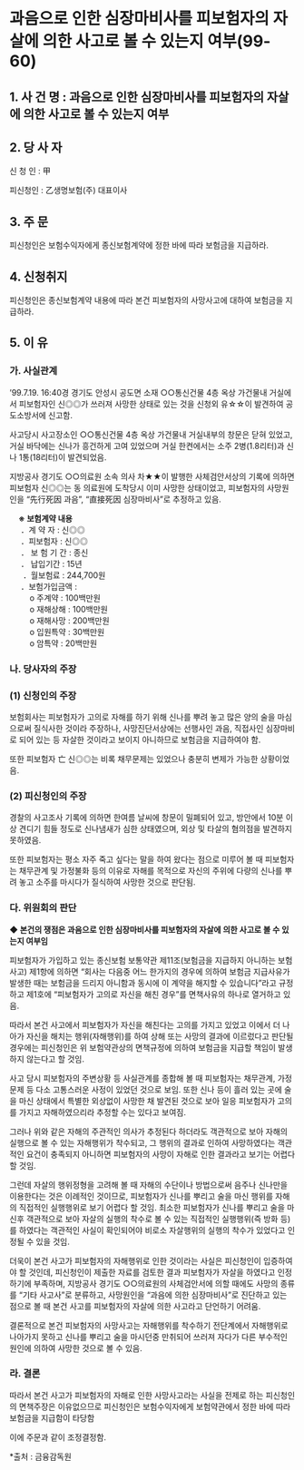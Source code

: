 # 과음으로 인한 심장마비사를 피보험자의 자살에 의한 사고로 볼 수 있는지 여부(99-60)

## 1. 사 건 명 : 과음으로 인한 심장마비사를 피보험자의 자살에 의한 사고로 볼 수 있는지 여부


## 2. 당 사 자

신 청 인 : 甲

피신청인 : 乙생명보험(주) 대표이사 


## 3. 주    문

  피신청인은 보험수익자에게 종신보험계약에 정한 바에 따라 보험금을 지급하라.

## 4. 신청취지

  피신청인은 종신보험계약 내용에 따라 본건 피보험자의 사망사고에 대하여 보험금을 지급하라.


## 5. 이   유

### 가. 사실관계

’99.7.19. 16:40경 경기도 안성시 공도면 소재 ○○통신건물 4층 옥상 가건물내 거실에서 피보험자인 신◎◎가 쓰러져 사망한 상태로 있는 것을 신청외 유☆☆이 발견하여 공도소방서에 신고함.

사고당시 사고장소인 ○○통신건물 4층 옥상 가건물내 거실내부의 창문은 닫혀 있었고, 거실 바닥에는 신나가 흥건하게 고여 있었으며 거실 한켠에서는 소주 2병(1.8리터)과 신나 1통(18리터)이 발견되었음.

지방공사 경기도 ○○의료원 소속 의사 차★★이 발행한 사체검안서상의 기록에 의하면 피보험자 신◎◎는 동 의료원에 도착당시 이미 사망한 상태이었고, 피보험자의 사망원인을 “先行死因 과음”, “直接死因 심장마비사”로 추정하고 있음.

&nbsp;&nbsp;&nbsp;&nbsp;**※ 보험계약 내용**<br> 
      &nbsp;&nbsp;&nbsp;&nbsp;&nbsp;．계   약   자 : 신◎◎<br>&nbsp;&nbsp;&nbsp;&nbsp;&nbsp;．피보험자 : 신◎◎<br>&nbsp;&nbsp;&nbsp;&nbsp;&nbsp;． 보 험  기 간 : 종신<br>&nbsp;&nbsp;&nbsp;&nbsp;&nbsp;． 납입기간 : 15년<br>&nbsp;&nbsp;&nbsp;&nbsp;&nbsp;
      ．월보험료 : 244,700원<br>&nbsp;&nbsp;&nbsp;&nbsp;&nbsp;．보험가입금액 :<br>&nbsp;&nbsp;&nbsp;&nbsp;&nbsp;&nbsp;&nbsp;&nbsp; o 주계약   : 100백만원<br>&nbsp;&nbsp;&nbsp;&nbsp;&nbsp;&nbsp;&nbsp;&nbsp; o 재해상해 : 100백만원<br>&nbsp;&nbsp;&nbsp;&nbsp;&nbsp;&nbsp;&nbsp;&nbsp;
        o  재해사망 : 200백만원<br>&nbsp;&nbsp;&nbsp;&nbsp;&nbsp;&nbsp;&nbsp;&nbsp;
        o  입원특약 :  30백만원<br>&nbsp;&nbsp;&nbsp;&nbsp;&nbsp;&nbsp;&nbsp;&nbsp;
        o  암특약   :  20백만원 
         

### 나. 당사자의 주장

###  (1) 신청인의 주장

보험회사는 피보험자가 고의로 자해를 하기 위해 신나를 뿌려 놓고 많은 양의 술을 마심으로써 질식사한 것이라 주장하나, 사망진단서상에는 선행사인 과음, 직접사인 심장마비로 되어 있는 등 자살한 것이라고 보이지 아니하므로 보험금을 지급하여야 함.

또한 피보험자 亡 신◎◎는 비록 채무문제는 있었으나 충분히 변제가 가능한 상황이었음.

###  (2) 피신청인의 주장

경찰의 사고조사 기록에 의하면 한여름 날씨에 창문이 밀폐되어 있고, 방안에서 10분 이상 견디기 힘들 정도로 신나냄새가 심한 상태였으며, 외상 및 타살의 혐의점을 발견하지 못하였음. 

또한 피보험자는 평소 자주 죽고 싶다는 말을 하여 왔다는 점으로 미루어 볼 때 피보험자는 채무관계 및 가정불화 등의 이유로 자해를 목적으로 자신의 주위에 다량의 신나를 뿌려 놓고 소주를 마시다가 질식하여 사망한 것으로 판단됨. 


### 다. 위원회의 판단

**◆ 본건의 쟁점은 과음으로 인한 심장마비사를 피보험자의 자살에 의한 사고로 볼 수 있는지 여부임**

피보험자가 가입하고 있는 종신보험 보통약관 제11조(보험금을 지급하지 아니하는 보험사고) 제1항에 의하면 “회사는 다음중 어느 한가지의 경우에 의하여 보험금 지급사유가 발생한 때는 보험금을 드리지 아니함과 동시에 이 계약을 해지할 수 있습니다”라고 규정하고  제1호에 “피보험자가 고의로 자신을 해친 경우”를 면책사유의 하나로 열거하고 있음.

따라서 본건 사고에서 피보험자가 자신을 해친다는 고의를 가지고 있었고 이에서 더 나아가 자신을 해치는 행위(자해행위)를 하여 상해 또는 사망의 결과에 이르렀다고 판단될 경우에는 피신청인은 위 보험약관상의 면책규정에 의하여 보험금을 지급할 책임이 발생하지 않는다고 할 것임.

사고 당시 피보험자의 주변상황 등 사실관계를 종합해 볼 때 피보험자는 채무관계, 가정문제 등 다소 고통스러운 사정이 있었던 것으로 보임. 또한 신나 등이 흘러 있는 곳에 술을 마신 상태에서 특별한 외상없이 사망한 채 발견된 것으로 보아 일응 피보험자가 고의를 가지고 자해하였으리라 추정할 수는 있다고 보여짐.

그러나 위와 같은 자해의 주관적인 의사가 추정된다 하더라도 객관적으로 보아 자해의 실행으로 볼 수 있는 자해행위가 착수되고, 그 행위의 결과로 인하여 사망하였다는 객관적인 요건이 충족되지 아니하면 피보험자의 사망이 자해로 인한 결과라고 보기는 어렵다 할 것임.

그런데 자살의 행위정형을 고려해 볼 때 자해의 수단이나 방법으로써 음주나 신나만을 이용한다는 것은 이례적인 것이므로, 피보험자가 신나를 뿌리고 술을 마신 행위를 자해의 직접적인 실행행위로 보기 어렵다 할 것임. 최소한 피보험자가 신나를 뿌리고 술을 마신후 객관적으로 보아 자살의 실행의 착수로 볼 수 있는 직접적인 실행행위(즉 방화 등)를 하였다는 객관적인 사실이 확인되어야 비로소 자살행위의 실행의 착수가 있었다고 인정될 수 있을 것임. 

더욱이 본건 사고가 피보험자의 자해행위로 인한 것이라는 사실은 피신청인이 입증하여야 할 것인데, 피신청인이 제출한 자료를 검토한 결과 피보험자가 자살을 하였다고 인정하기에 부족하며, 지방공사 경기도 ○○의료원의 사체검안서에 의할 때에도 사망의 종류를 “기타 사고사”로 분류하고, 사망원인을 “과음에 의한 심장마비사”로 진단하고 있는 점으로 볼 때 본건 사고를 피보험자의 자살에 의한 사고라고 단언하기 어려움. 

결론적으로 본건 피보험자의 사망사고는 자해행위를 착수하기 전단계에서 자해행위로 나아가지 못하고 신나를 뿌리고 술을 마시던중 만취되어 쓰러져 자다가 다른 부수적인 원인에 의하여 사망한 것으로 볼 수 있음.

### 라. 결론

따라서 본건 사고가 피보험자의 자해로 인한 사망사고라는 사실을  전제로 하는 피신청인의 면책주장은 이유없으므로 피신청인은 보험수익자에게 보험약관에서 정한 바에 따라 보험금을 지급함이 타당함

이에 주문과 같이 조정결정함.

*출처 : 금융감독원